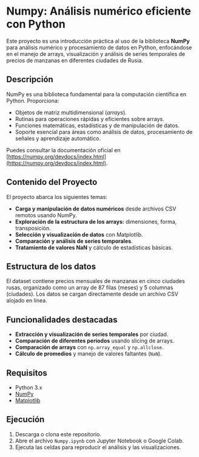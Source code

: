 # Numpy: Análisis numérico eficiente con Python

Este proyecto es una introducción práctica al uso de la biblioteca **NumPy** para análisis numérico y procesamiento de datos en Python, enfocándose en el manejo de arrays, visualización y análisis de series temporales de precios de manzanas en diferentes ciudades de Rusia.

## Descripción

NumPy es una biblioteca fundamental para la computación científica en Python. Proporciona:

- Objetos de matriz multidimensional (*arrays*).
- Rutinas para operaciones rápidas y eficientes sobre arrays.
- Funciones matemáticas, estadísticas y de manipulación de datos.
- Soporte esencial para áreas como análisis de datos, procesamiento de señales y aprendizaje automático.

Puedes consultar la documentación oficial en [https://numpy.org/devdocs/index.html](https://numpy.org/devdocs/index.html).

## Contenido del Proyecto

El proyecto abarca los siguientes temas:

- **Carga y manipulación de datos numéricos** desde archivos CSV remotos usando NumPy.
- **Exploración de la estructura de los arrays:** dimensiones, forma, transposición.
- **Selección y visualización de datos** con Matplotlib.
- **Comparación y análisis de series temporales**.
- **Tratamiento de valores NaN** y cálculo de estadísticas básicas.

## Estructura de los datos

El dataset contiene precios mensuales de manzanas en cinco ciudades rusas, organizado como un array de 87 filas (meses) y 5 columnas (ciudades). Los datos se cargan directamente desde un archivo CSV alojado en línea.

## Funcionalidades destacadas

- **Extracción y visualización de series temporales** por ciudad.
- **Comparación de diferentes periodos** usando slicing de arrays.
- **Comparación de arrays** con `np.array_equal` y `np.allclose`.
- **Cálculo de promedios** y manejo de valores faltantes (`NaN`).

## Requisitos

- Python 3.x
- [NumPy](https://numpy.org/)
- [Matplotlib](https://matplotlib.org/)

## Ejecución

1. Descarga o clona este repositorio.
2. Abre el archivo `Numpy.ipynb` con Jupyter Notebook o Google Colab.
3. Ejecuta las celdas para reproducir el análisis y las visualizaciones.
